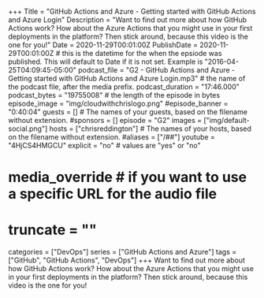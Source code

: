 +++
Title = "GitHub Actions and Azure - Getting started with GitHub Actions and Azure Login"
Description = "Want to find out more about how GitHub Actions work? How about the Azure Actions that you might use in your first deployments in the platform? Then stick around, because this video is the one for you!"
Date = 2020-11-29T00:01:00Z
PublishDate = 2020-11-29T00:01:00Z # this is the datetime for the when the epsiode was published. This will default to Date if it is not set. Example is "2016-04-25T04:09:45-05:00"
podcast_file = "G2 - GitHub Actions and Azure - Getting started with GitHub Actions and Azure Login.mp3" # the name of the podcast file, after the media prefix.
podcast_duration = "17:46.000"
podcast_bytes = "19755008" # the length of the episode in bytes
episode_image = "img/cloudwithchrislogo.png"
#episode_banner = "0:40:04"
guests = [] # The names of your guests, based on the filename without extension.
#sponsors = []
episode = "G2"
images = ["img/default-social.png"]
hosts = ["chrisreddington"] # The names of your hosts, based on the filename without extension.
#aliases = ["/##"]
youtube = "4HjCS4HMGCU"
explicit = "no" # values are "yes" or "no"
# media_override # if you want to use a specific URL for the audio file
# truncate = ""
categories = ["DevOps"]
series = ["GitHub Actions and Azure"]
tags = ["GitHub", "GitHub Actions", "DevOps"]
+++
Want to find out more about how GitHub Actions work? How about the Azure Actions that you might use in your first deployments in the platform? Then stick around, because this video is the one for you!